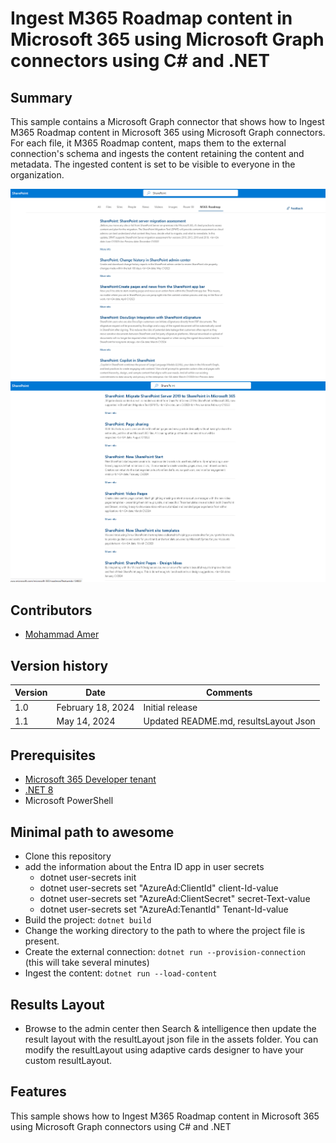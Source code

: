 # Ingest M365 Roadmap content in Microsoft 365 using Microsoft Graph connectors using C# and .NET

## Summary

This sample contains a Microsoft Graph connector that shows how to Ingest M365 Roadmap content in Microsoft 365 using Microsoft Graph connectors. For each file, it M365 Roadmap content, maps them to the external connection's schema and ingests the content retaining the content and metadata. The ingested content is set to be visible to everyone in the organization.

![M365 Roadmap Graph Connector](/assets/M365-Roadmap-Graph-Connector01.png)
![M365 Roadmap Graph Connector](/assets/M365-Roadmap-Graph-Connector02.png)

## Contributors

- [Mohammad Amer](https://github.com/mohammadamer)

## Version history

Version|Date|Comments
-------|----|--------
1.0|February 18, 2024|Initial release
1.1|May 14, 2024|Updated README.md, resultsLayout Json

## Prerequisites

- [Microsoft 365 Developer tenant](https://developer.microsoft.com/microsoft-365/dev-program)
- [.NET 8](https://dotnet.microsoft.com/download/dotnet/8.0)
- Microsoft PowerShell

## Minimal path to awesome

- Clone this repository 
- add the information about the Entra ID app in user secrets
    - dotnet user-secrets init
    - dotnet user-secrets set "AzureAd:ClientId" client-Id-value
    - dotnet user-secrets set "AzureAd:ClientSecret" secret-Text-value
    - dotnet user-secrets set "AzureAd:TenantId" Tenant-Id-value
- Build the project: `dotnet build`
- Change the working directory to the path to where the project file is present.
- Create the external connection: `dotnet run --provision-connection` (this will take several minutes)
- Ingest the content: `dotnet run --load-content`

## Results Layout
- Browse to the admin center then Search & intelligence then update the result layout with the resultLayout json file in the assets folder. You can modify the resultLayout using adaptive cards designer to have your custom resultLayout.

## Features
This sample shows how to Ingest M365 Roadmap content in Microsoft 365 using Microsoft Graph connectors using C# and .NET
